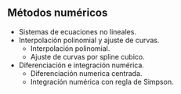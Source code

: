 ## Métodos numéricos 
* Sistemas de ecuaciones no lineales. 
* Interpolación polinomial y ajuste de curvas. 
  * Interpolación polinomial. 
  * Ajuste de curvas por spline cubico. 
* Diferenciación e integración numérica. 
  * Diferenciación numerica centrada. 
  * Integración numérica con regla de Simpson.
